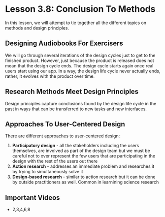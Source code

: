 # Lesson 3.8: Conclusion To Methods

In this lesson, we will attempt to tie together all the different topics on methods and design principles.

## Designing Audiobooks For Exercisers

We will go through several iterations of the design cycles just to get to the finished product. However, just because the product is released does not mean that the design cycle ends. The design cycle starts again once real users start using our app. In a way, the design life cycle never actually ends, rather, it evolves with the product over time.

## Research Methods Meet Design Principles

Design principles capture conclusions found by the design life cycle in the past in ways that can be transferred to new tasks and new interfaces.

## Approaches To User-Centered Design

There are different approaches to user-centered design:

1. **Participatory design** - all the stakeholders including the users themselves, are involved as part of the design team but we must be careful not to over represent the few users that are participating in the design with the rest of the users out there
2. **Action research** - addresses an immediate problem and researches it by trying to simultaneously solve it
3. **Design-based research** - similar to action research but it can be done by outside practitioners as well. Common in learnining science research

## Important Videos
- 2,3,4,6,8
